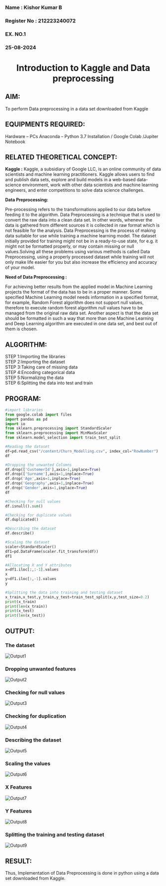 <H3>Name : Kishor Kumar B</H3>
<H3>Register No : 212223240072</H3>
<H3>EX. NO.1</H3>
<H3>25-08-2024</H3>
<H1 ALIGN =CENTER> Introduction to Kaggle and Data preprocessing</H1>

## AIM:

To perform Data preprocessing in a data set downloaded from Kaggle

## EQUIPMENTS REQUIRED:
Hardware – PCs
Anaconda – Python 3.7 Installation / Google Colab /Jupiter Notebook

## RELATED THEORETICAL CONCEPT:

**Kaggle :**
Kaggle, a subsidiary of Google LLC, is an online community of data scientists and machine learning practitioners. Kaggle allows users to find and publish data sets, explore and build models in a web-based data-science environment, work with other data scientists and machine learning engineers, and enter competitions to solve data science challenges.

**Data Preprocessing:**

Pre-processing refers to the transformations applied to our data before feeding it to the algorithm. Data Preprocessing is a technique that is used to convert the raw data into a clean data set. In other words, whenever the data is gathered from different sources it is collected in raw format which is not feasible for the analysis.
Data Preprocessing is the process of making data suitable for use while training a machine learning model. The dataset initially provided for training might not be in a ready-to-use state, for e.g. it might not be formatted properly, or may contain missing or null values.Solving all these problems using various methods is called Data Preprocessing, using a properly processed dataset while training will not only make life easier for you but also increase the efficiency and accuracy of your model.

**Need of Data Preprocessing :**

For achieving better results from the applied model in Machine Learning projects the format of the data has to be in a proper manner. Some specified Machine Learning model needs information in a specified format, for example, Random Forest algorithm does not support null values, therefore to execute random forest algorithm null values have to be managed from the original raw data set.
Another aspect is that the data set should be formatted in such a way that more than one Machine Learning and Deep Learning algorithm are executed in one data set, and best out of them is chosen.


## ALGORITHM:
STEP 1:Importing the libraries<BR>
STEP 2:Importing the dataset<BR>
STEP 3:Taking care of missing data<BR>
STEP 4:Encoding categorical data<BR>
STEP 5:Normalizing the data<BR>
STEP 6:Splitting the data into test and train<BR>

##  PROGRAM:
```py
#import libraries
from google.colab import files
import pandas as pd
import io
from sklearn.preprocessing import StandardScaler
from sklearn.preprocessing import MinMaxScaler
from sklearn.model_selection import train_test_split

#Reading the dataset
df=pd.read_csv("/content/Churn_Modelling.csv", index_col="RowNumber")
df

#Dropping the unwanted Columns
df.drop(['CustomerId'],axis=1,inplace=True)
df.drop(['Surname'],axis=1,inplace=True)
df.drop('Age',axis=1,inplace=True)
df.drop('Geography',axis=1,inplace=True)
df.drop('Gender',axis=1,inplace=True)
df

#Checking for null values
df.isnull().sum()

#Checking for duplicate values
df.duplicated()

#Describing the dataset
df.describe()

#Scaling the dataset
scaler=StandardScaler()
df1=pd.DataFrame(scaler.fit_transform(df))
df1

#Allocating X and Y attributes
x=df1.iloc[:,:-1].values
x
y=df1.iloc[:,-1].values
y

#Splitting the data into training and testing dataset
x_train,x_test,y_train,y_test=train_test_split(x,y,test_size=0.2)
print(x_train)
print(len(x_train))
print(x_test)
print(len(x_test))
```
## OUTPUT:

### The dataset
![Output1](./img/dataset.png)

### Dropping unwanted features
![Output2](./img/unwanted%20feature.png)

### Checking for null values
![Output3](./img/chech%20null.png)

### Checking for duplication
![Output4](./img/duplicate.png)

### Describing the dataset
![Output5](./img/describe.png)

### Scaling the values
![Output6](./img/scaleddata.png)

### X Features
![Output7](./img/x.png)

### Y Features
![Output8](./img/y.png)

### Splitting the training and testing dataset
![Output9](./img/spiting.png)


## RESULT:
Thus, Implementation of Data Preprocessing is done in python  using a data set downloaded from Kaggle.


